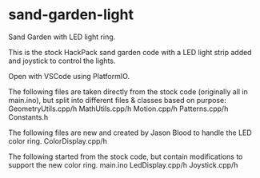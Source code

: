 # sand-garden-light
Sand Garden with LED light ring.

This is the stock HackPack sand garden code with a LED light strip added and joystick to control the lights.

Open with VSCode using PlatformIO.

The following files are taken directly from the stock code (originally all in main.ino), but split into different files & classes based on purpose:
GeometryUtils.cpp/h
MathUtils.cpp/h
Motion.cpp/h
Patterns.cpp/h
Constants.h

The following files are new and created by Jason Blood to handle the LED color ring.
ColorDisplay.cpp/h

The following started from the stock code, but contain modifications to support the new color ring.
main.ino
LedDisplay.cpp/h
Joystick.cpp/h
